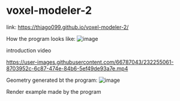 # voxel-modeler-2
link:
https://thiago099.github.io/voxel-modeler-2/

How the program looks like:
![image](https://user-images.githubusercontent.com/66787043/232254764-41a6dbdd-c39a-4991-ae7b-1fce0fa1e301.png)


introduction video


https://user-images.githubusercontent.com/66787043/232255061-8703952c-6c87-474e-84b6-5ef49de93a7e.mp4



Geometry generated bt the program:
![image](https://user-images.githubusercontent.com/66787043/232254783-a9b18321-90eb-4ee2-92a9-3b2e068788ac.png)

Render example made by the program
